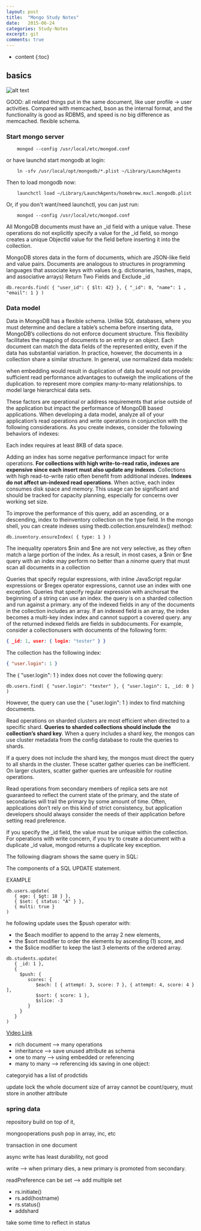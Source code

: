 ```yaml
---
layout: post
title:  "Mongo Study Notes"
date:   2015-06-24
categories: Study-Notes
excerpt: git
comments: true
---
```


* content
{:toc}

## basics

![alt text](https://cloud.githubusercontent.com/assets/5607138/8939102/712a780e-3517-11e5-9a28-ba0cb99d567c.png)

GOOD: all related things put in the same document, like user profile -> user activities. Compared with memcached, bson as the internal format, and the functionality is good as RDBMS, and speed is no big difference as memcached.
flexible schema.

### Start mongo server

~~~ shell
    mongod --config /usr/local/etc/mongod.conf
~~~

or have launchd start mongodb at login:

~~~ shell
    ln -sfv /usr/local/opt/mongodb/*.plist ~/Library/LaunchAgents
~~~

Then to load mongodb now:

~~~ shell
    launchctl load ~/Library/LaunchAgents/homebrew.mxcl.mongodb.plist
~~~

Or, if you don't want/need launchctl, you can just run:

~~~ shell
    mongod --config /usr/local/etc/mongod.conf
~~~

All MongoDB documents must have an _id field with a unique value. These operations do not explicitly specify a value for the _id field, so mongo creates a unique ObjectId value for the field before inserting it into the collection.

MongoDB stores data in the form of documents, which are JSON-like field and value pairs. Documents are analogous to structures in programming languages that associate keys with values (e.g. dictionaries, hashes, maps, and associative arrays)
Return Two Fields and Exclude _id

~~~ shell
db.records.find( { "user_id": { $lt: 42} }, { "_id": 0, "name": 1 , "email": 1 } )
~~~

### Data model
Data in MongoDB has a flexible schema. Unlike SQL databases, where you must determine and declare a table’s schema before inserting data, MongoDB’s collections do not enforce document structure. This flexibility facilitates the mapping of documents to an entity or an object. Each document can match the data fields of the represented entity, even if the data has substantial variation. In practice, however, the documents in a collection share a similar structure.
In general, use normalized data models:

when embedding would result in duplication of data but would not provide sufficient read performance advantages to outweigh the implications of the duplication.
to represent more complex many-to-many relationships.
to model large hierarchical data sets.

These factors are operational or address requirements that arise outside of the application but impact the performance of MongoDB based applications. When developing a data model, analyze all of your application’s read operations and write operations in conjunction with the following considerations.
As you create indexes, consider the following behaviors of indexes:

Each index requires at least 8KB of data space.

Adding an index has some negative performance impact for write operations. **For collections with high write-to-read ratio, indexes are expensive since each insert must also update any indexes**.
Collections with high read-to-write ratio often benefit from additional indexes. **Indexes do not affect un-indexed read operations**.
When active, each index consumes disk space and memory. This usage can be significant and should be tracked for capacity planning, especially for concerns over working set size.

To improve the performance of this query, add an ascending, or a descending, index to theinventory collection on the type field. In the mongo shell, you can create indexes using thedb.collection.ensureIndex() method:

~~~ shell
db.inventory.ensureIndex( { type: 1 } )
~~~

The inequality operators $nin and $ne are not very selective, as they often match a large portion of the index. As a result, in most cases, a $nin or $ne query with an index may perform no better than a $nin or$ne query that must scan all documents in a collection

Queries that specify regular expressions, with inline JavaScript regular expressions or $regex operator expressions, cannot use an index with one exception. Queries that specify regular expression with anchorsat the beginning of a string can use an index.
the query is on a sharded collection and run against a primary.
any of the indexed fields in any of the documents in the collection includes an array. If an indexed field is an array, the index becomes a multi-key index index and cannot support a covered query.
any of the returned indexed fields are fields in subdocuments. For example, consider a collectionusers with documents of the following form:

~~~ json
{ _id: 1, user: { login: "tester" } }
~~~

The collection has the following index:

~~~ json
{ "user.login": 1 }
~~~

The { "user.login": 1 } index does not cover the following query:

~~~ shell
db.users.find( { "user.login": "tester" }, { "user.login": 1, _id: 0 } )
~~~

However, the query can use the { "user.login": 1 } index to find matching documents.

Read operations on sharded clusters are most efficient when directed to a specific shard. **Queries to sharded collections should include the collection’s shard key**. When a query includes a shard key, the mongos can use cluster metadata from the config database to route the queries to shards.

If a query does not include the shard key, the mongos must direct the query to all shards in the cluster. These scatter gather queries can be inefficient. On larger clusters, scatter gather queries are unfeasible for routine operations.

Read operations from secondary members of replica sets are not guaranteed to reflect the current state of the primary, and the state of secondaries will trail the primary by some amount of time. Often, applications don’t rely on this kind of strict consistency, but application developers should always consider the needs of their application before setting read preference.
 
If you specify the _id field, the value must be unique within the collection. For operations with write concern, if you try to create a document with a duplicate _id value, mongod returns a duplicate key exception.

The following diagram shows the same query in SQL:

The components of a SQL UPDATE statement.

EXAMPLE

~~~ mongo
db.users.update(
   { age: { $gt: 18 } },
   { $set: { status: "A" } },
   { multi: true }
)
~~~

he following update uses the $push operator with:

* the $each modifier to append to the array 2 new elements,
* the $sort modifier to order the elements by ascending (1) score, and
* the $slice modifier to keep the last 3 elements of the ordered array.

~~~ mongo
db.students.update(
   { _id: 1 },
   {
     $push: {
        scores: {
           $each: [ { attempt: 3, score: 7 }, { attempt: 4, score: 4 } ],
           $sort: { score: 1 },
           $slice: -3
        }
     }
   }
)
~~~

[Video Link](https://www.youtube.com/watch?v=Mz320k-WREA)

* rich document --> many operations
* inheritance --> save unused attribute as schema
* one to many --> using embedded or referencing
* many to many --> referencing ids saving in one object:

categoryid has a list of prodctids 

update lock the whole document
size of array cannot be count/query, must store in another attribute

### spring data


repository build on top of it,

mongooperations push pop in array, inc, etc

transaction in one document

async write has least durability, not good

write --> when primary dies, a new primary is promoted from secondary. 

readPreference can be set --> add multiple set

* rs.initiate()
* rs.add(hostname)
* rs.status()
* addshard

take some time to reflect in status
